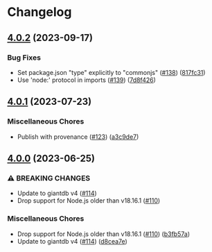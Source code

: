 # Changelog

## [4.0.2](https://github.com/meyfa/giantdb-crypto/compare/v4.0.1...v4.0.2) (2023-09-17)


### Bug Fixes

* Set package.json "type" explicitly to "commonjs" ([#138](https://github.com/meyfa/giantdb-crypto/issues/138)) ([817fc31](https://github.com/meyfa/giantdb-crypto/commit/817fc31790db41177b5c711a6aff506935c5aa3e))
* Use 'node:' protocol in imports ([#139](https://github.com/meyfa/giantdb-crypto/issues/139)) ([7d8f426](https://github.com/meyfa/giantdb-crypto/commit/7d8f42687e50036ec2abfc13269888adfc5f8176))

## [4.0.1](https://github.com/meyfa/giantdb-crypto/compare/v4.0.0...v4.0.1) (2023-07-23)


### Miscellaneous Chores

* Publish with provenance ([#123](https://github.com/meyfa/giantdb-crypto/issues/123)) ([a3c9de7](https://github.com/meyfa/giantdb-crypto/commit/a3c9de78a7e75bab906553a2563844a722d8067e))

## [4.0.0](https://github.com/meyfa/giantdb-crypto/compare/v3.0.0...v4.0.0) (2023-06-25)


### ⚠ BREAKING CHANGES

* Update to giantdb v4 ([#114](https://github.com/meyfa/giantdb-crypto/issues/114))
* Drop support for Node.js older than v18.16.1 ([#110](https://github.com/meyfa/giantdb-crypto/issues/110))

### Miscellaneous Chores

* Drop support for Node.js older than v18.16.1 ([#110](https://github.com/meyfa/giantdb-crypto/issues/110)) ([b3fb57a](https://github.com/meyfa/giantdb-crypto/commit/b3fb57a2bfcb7c7b4f735963ef6be052de075f9a))
* Update to giantdb v4 ([#114](https://github.com/meyfa/giantdb-crypto/issues/114)) ([d8cea7e](https://github.com/meyfa/giantdb-crypto/commit/d8cea7e51cc55b59828a25091bee8c087d2fdb8c))

